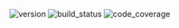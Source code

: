 ![version](https://img.shields.io/npm/v/@darkbyte/ts-config?style=flat-square) ![build_status](https://img.shields.io/travis/aseprano/ts-config?style=flat-square) ![code_coverage](https://img.shields.io/coveralls/github/aseprano/ts-config?style=flat-square)